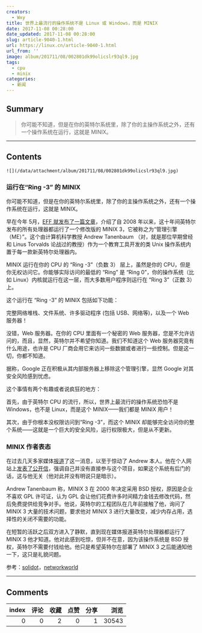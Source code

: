 ```yaml
---
creators:
  - Wxy
title: 世界上最流行的操作系统不是 Linux 或 Windows，而是 MINIX
date: 2017-11-08 00:28:00
date_updated: 2017-11-08 00:28:00
slug: article-9040-1.html
url: https://linux.cn/article-9040-1.html
url_from: ''
image: album/201711/08/002801dk99olicslr93ql9.jpg
tags:
  - cpu
  - minix
categories:
  - 新闻
---
```


## Summary

> 你可能不知道，但是在你的英特尔系统里，除了你的主操作系统之外，还有一个操作系统在运行，这就是 MINIX。

***

<!-- more -->

## Contents

`![](/data/attachment/album/201711/08/002801dk99olicslr93ql9.jpg)`

### 运行在“Ring -3” 的 MINIX

你可能不知道，但是在你的英特尔系统里，除了你的主操作系统之外，还有一个操作系统在运行，这就是 MINIX。

早在今年 5月，[EFF 就发布了一篇文章](https://www.eff.org/deeplinks/2017/05/intels-management-engine-security-hazard-and-users-need-way-disable-it)，介绍了自 2008 年以来，这十年间英特尔发布的所有处理器都运行了一个修改版的 MINIX 3，它被称之为“管理引擎（ME）”。这个由计算机科学教授 Andrew Tanenbaum （对，就是那位早期曾经和 Linus Torvalds 论战过的教授）作为一个教育工具开发的类 Unix 操作系统内置于每一款新英特尔处理器内。

MINIX 运行在你的 CPU 的 “Ring -3”（负数 3） 层上，虽然是你的 CPU，但是你无权访问它。你能够实际访问的最低的 “Ring” 是 “Ring 0”，你的操作系统（比如 Linux）内核就运行在这一层，而大多数用户程序则运行在 “Ring 3”（正数 3）上。

这个运行在 “Ring -3” 的 MINIX 包括如下功能：

完整网络堆栈、文件系统、许多驱动程序 (包括 USB、网络等)，以及一个 Web 服务器！

没错，Web 服务器。在你的 CPU 里面有一个秘密的 Web 服务器，您是不允许访问的，而且，显然，英特尔并不希望你知道。我们不知道这个 Web 服务器究竟有什么用途，也许是 CPU 厂商会用它来访问一些数据或者进行一些控制。但是这一切，你都不知道。

据称，Google 正在积极从其内部服务器上移除这个管理引擎，显然 Google 对其安全风险感到忧虑。

这个事情有两个有趣或者说疯狂的地方：

首先，由于英特尔 CPU 的流行，所以，世界上最流行的操作系统恐怕不是 Windows，也不是 Linux，而是这个 MINIX——我们都是 MINIX 用户！

其次，由于你根本没权限访问到“Ring -3”，而这个 MINIX 却能够完全访问你的整个系统——这就是一个巨大的安全风险，运行权限极大，但是从不更新。

### MINIX 作者表态

在过去几天多家媒体[报道](https://www.networkworld.com/article/3236064/servers/minix-the-most-popular-os-in-the-world-thanks-to-intel.html)了这一消息，以至于惊动了 Andrew 本人。他在个人网站上[发表了公开信](http://www.cs.vu.nl/~ast/intel/)，强调自己并没有直接参与这个项目，如果这个系统有后门的话，这与他无关（他对此并没有明说只是暗示）。

Andrew Tanenbaum 称，MINIX 3 在 2000 年决定采用 BSD 授权，原因是企业不喜欢 GPL 许可证，认为 GPL 会让他们花费许多时间精力金钱去修改代码，然后免费提供给竞争对手。他说，英特尔的工程团队在几年前接触了他，询问了 MINIX 3 大量的技术问题，要求他对 MINIX 3 进行大量改变，减少内存占用，选择性的关闭不需要的功能。

在短暂的活跃之后双方进入了静默，直到现在媒体报道英特尔处理器都运行了 MINIX 3 他才知道。他对此感到吃惊，但并不在意，因为该操作系统是 BSD 授权，英特尔不需要付钱给他。他只是希望英特尔在部署了 MINIX 3 之后能通知他一下，这只是礼貌问题。

参考：[solidot](http://www.solidot.org/story?sid=54408)，[networkworld](https://www.networkworld.com/article/3236064/servers/minix-the-most-popular-os-in-the-world-thanks-to-intel.html)

***

## Comments


|   index |   评论 |   收藏 |   点赞 |   分享 |   浏览 |
|--------:|-------:|-------:|-------:|-------:|-------:|
|       0 |      0 |      2 |      0 |      1 |  30543 |
